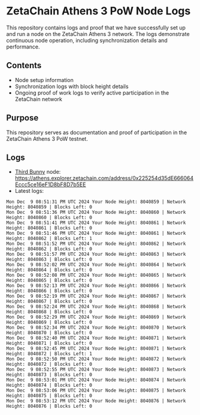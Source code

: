 # ZetaChain Athens 3 PoW Node Logs
This repository contains logs and proof that we have successfully set up and run a node on the ZetaChain Athens 3 network. The logs demonstrate continuous node operation, including synchronization details and performance.

## Contents
- Node setup information
- Synchronization logs with block height details
- Ongoing proof of work logs to verify active participation in the ZetaChain network

## Purpose
This repository serves as documentation and proof of participation in the ZetaChain Athens 3 PoW testnet.

## Logs

- [Third Bunny](https://thirdbunny.xyz/) node: https://athens.explorer.zetachain.com/address/0x225254d35dE666064Eccc5ce16eF1D8bF8D7b5EE
- Latest logs:
```
Mon Dec  9 08:51:31 PM UTC 2024 Your Node Height: 8040859 | Network Height: 8040859 | Blocks Left: 0
Mon Dec  9 08:51:36 PM UTC 2024 Your Node Height: 8040860 | Network Height: 8040860 | Blocks Left: 0
Mon Dec  9 08:51:41 PM UTC 2024 Your Node Height: 8040861 | Network Height: 8040861 | Blocks Left: 0
Mon Dec  9 08:51:46 PM UTC 2024 Your Node Height: 8040861 | Network Height: 8040862 | Blocks Left: 1
Mon Dec  9 08:51:52 PM UTC 2024 Your Node Height: 8040862 | Network Height: 8040862 | Blocks Left: 0
Mon Dec  9 08:51:57 PM UTC 2024 Your Node Height: 8040863 | Network Height: 8040863 | Blocks Left: 0
Mon Dec  9 08:52:02 PM UTC 2024 Your Node Height: 8040864 | Network Height: 8040864 | Blocks Left: 0
Mon Dec  9 08:52:08 PM UTC 2024 Your Node Height: 8040865 | Network Height: 8040865 | Blocks Left: 0
Mon Dec  9 08:52:13 PM UTC 2024 Your Node Height: 8040866 | Network Height: 8040866 | Blocks Left: 0
Mon Dec  9 08:52:19 PM UTC 2024 Your Node Height: 8040867 | Network Height: 8040867 | Blocks Left: 0
Mon Dec  9 08:52:24 PM UTC 2024 Your Node Height: 8040868 | Network Height: 8040868 | Blocks Left: 0
Mon Dec  9 08:52:29 PM UTC 2024 Your Node Height: 8040869 | Network Height: 8040869 | Blocks Left: 0
Mon Dec  9 08:52:34 PM UTC 2024 Your Node Height: 8040870 | Network Height: 8040870 | Blocks Left: 0
Mon Dec  9 08:52:40 PM UTC 2024 Your Node Height: 8040871 | Network Height: 8040871 | Blocks Left: 0
Mon Dec  9 08:52:45 PM UTC 2024 Your Node Height: 8040871 | Network Height: 8040872 | Blocks Left: 1
Mon Dec  9 08:52:50 PM UTC 2024 Your Node Height: 8040872 | Network Height: 8040872 | Blocks Left: 0
Mon Dec  9 08:52:55 PM UTC 2024 Your Node Height: 8040873 | Network Height: 8040873 | Blocks Left: 0
Mon Dec  9 08:53:01 PM UTC 2024 Your Node Height: 8040874 | Network Height: 8040874 | Blocks Left: 0
Mon Dec  9 08:53:06 PM UTC 2024 Your Node Height: 8040875 | Network Height: 8040875 | Blocks Left: 0
Mon Dec  9 08:53:12 PM UTC 2024 Your Node Height: 8040876 | Network Height: 8040876 | Blocks Left: 0
```
